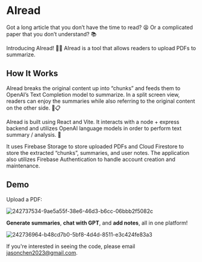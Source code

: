 # AIread

Got a long article that you don’t have the time to read? 😫 Or a complicated paper that you don’t understand? 📚

Introducing AIread! 🤖📖 AIread is a tool that allows readers to upload PDFs to summarize.

## How It Works 

AIread breaks the original content up into “chunks” and feeds them to OpenAI’s Text Completion model to summarize. In a split screen view, readers can enjoy the summaries while also referring to the original content on the other side. 📝📋

AIread is built using React and Vite. It interacts with a node + express backend and utilizes OpenAI language models in order to perform text summary / analysis. 🚀

It uses Firebase Storage to store uploaded PDFs and Cloud Firestore to store the extracted “chunks”, summaries, and user notes. The application also utilizes Firebase Authentication to handle account creation and maintenance. 

## Demo

Upload a PDF:

![242737534-9ae5a55f-38e6-46d3-b6cc-06bbb2f5082c](https://github.com/jasonchen2023/AI-Read/assets/77142116/aa1145ba-e8a5-4107-bc14-7f8bfa0a901d)


**Generate summaries**, **chat with GPT**, and **add notes**, all in one platform!

![242736964-b48cd7b0-5bf8-4d4d-8511-e3c424fe83a3](https://github.com/jasonchen2023/AI-Read/assets/77142116/21216941-87ef-4139-b6d7-58758ee9403a)


If you're interested in seeing the code, please email jasonchen2023@gmail.com.
